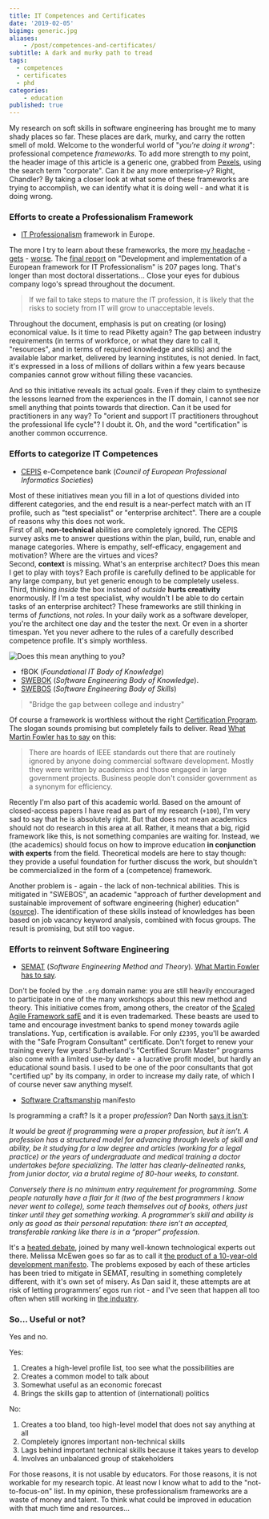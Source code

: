 ```yaml
---
title: IT Competences and Certificates
date: '2019-02-05'
bigimg: generic.jpg
aliases:
    - /post/competences-and-certificates/
subtitle: A dark and murky path to tread
tags:
  - competences
  - certificates
  - phd
categories:
    - education
published: true
---
```


My research on soft skills in software engineering has brought me to many shady places so far. These places are dark, murky, and carry the rotten smell of mold. Welcome to the wonderful world of "_you're doing it wrong_": professional competence *frameworks*. To add more strength to my point, the header image of this article is a generic one, grabbed from [Pexels](https://pexels.com), using the search term "corporate". Can it _be_ any more enterprise-y? Right, Chandler? By taking a closer look at what some of these frameworks are trying to accomplish, we can identify what it is doing well - and what it is doing wrong.

### Efforts to create a Professionalism Framework

* [IT Professionalism](http://ictprofessionalism.eu/the-it-professionalism-framework/) framework in Europe.

The more I try to learn about these frameworks, the more [my headache](https://ec.europa.eu/ploteus/content/descriptors-page) - [gets](http://www.ecvet-toolkit.eu) - [worse](http://www.ecompetences.eu). The [final report](http://ictprofessionalism.eu/wp-content/uploads/Final-report_EASME_COSME-5.pdf) on "Development and implementation of a European framework for IT Professionalism" is 207 pages long. That's longer than most doctoral dissertations... Close your eyes for dubious company logo's spread throughout the document. 

> If we fail to take steps to mature the IT profession, it is likely that the risks to society from IT will grow to unacceptable levels.

Throughout the document, emphasis is put on creating (or losing) economical value. Is it time to read Piketty again? The gap between industry requirements (in terms of workforce, or what they dare to call it, "resources", and in terms of required knowledge and skills) and the available labor market, delivered by learning institutes, is not denied. In fact, it's expressed in a loss of millions of dollars within a few years because companies cannot grow without filling these vacancies. 

And so this initiative reveals its actual goals. Even if they claim to synthesize the lessons learned from the experiences in the IT domain, I cannot see nor smell anything that points towards that direction. Can it be used for practitioners in any way? To "orient and support IT practitioners throughout the professional life cycle"? I doubt it. Oh, and the word "certification" is another common occurrence. 

### Efforts to categorize IT Competences

* [CEPIS](https://cepisecompetencebenchmark.org/) e-Competence bank (_Council of European Professional Informatics Societies_)

Most of these initiatives mean you fill in a lot of questions divided into different categories, and the end result is a near-perfect match with an IT profile, such as "test specialist" or "enterprise architect". There are a couple of reasons why this does not work. <br/>
First of all, **non-technical** abilities are completely ignored. The CEPIS survey asks me to answer questions within the plan, build, run, enable and manage categories. Where is empathy, self-efficacy, engagement and motivation? Where are the virtues and vices? <br/>
Second, **context** is missing. What's an enterprise architect? Does this mean I get to play with toys? Each profile is carefully defined to be applicable for any large company, but yet generic enough to be completely useless. <br/>
Third, thinking _inside_ the box instead of _outside_ **hurts creativity** enormously. If I'm a test specialist, why wouldn't I be able to do certain tasks of an enterprise architect? These frameworks are still thinking in terms of _functions_, not _roles_. In your daily work as a software developer, you're the architect one day and the tester the next. Or even in a shorter timespan. Yet you never adhere to the rules of a carefully described competence profile. It's simply worthless. 

![](../cepis.jpg "Does this mean anything to you?")


* fBOK (_Foundational IT Body of Knowledge_)
* [SWEBOK](https://www.computer.org/web/swebok) (_Software Engineering Body of Knowledge_). 
* [SWEBOS](https://online-journals.org/index.php/i-jep/article/view/4047) (_Software Engineering Body of Skills_)

> "Bridge the gap between college and industry"

Of course a framework is worthless without the right [Certification Program](https://www.computer.org/web/education/swebok-certificate-program). The slogan sounds promising but completely fails to deliver. Read [What Martin Fowler has to say](https://martinfowler.com/bliki/Swebok.html) on this:

> There are hoards of IEEE standards out there that are routinely ignored by anyone doing commercial software development. Mostly they were written by academics and those engaged in large government projects. Business people don't consider government as a synonym for efficiency.

Recently I'm also part of this academic world. Based on the amount of closed-access papers I have read as part of my research (`+100`), I'm very sad to say that he is absolutely right. But that does not mean academics should not do research in this area at all. Rather, it means that a big, rigid framework like this, is not something companies are waiting for. Instead, we (the academics) should focus on how to improve education **in conjunction with experts** from the field. Theoretical models are here to stay though: they provide a useful foundation for further discuss the work, but shouldn't be commercialized in the form of a (competence) framework.

Another problem is - again - the lack of non-technical abilities. This is mitigated in "SWEBOS", an academic "approach of further development and sustainable improvement of software engineering (higher) education" ([source](https://www.evelinprojekt.de/en/)). The identification of these skills instead of knowledges has been based on job vacancy keyword analysis, combined with focus groups. The result is promising, but still too vague.

### Efforts to reinvent Software Engineering

* [SEMAT](http://semat.org) (_Software Engineering Method and Theory_). [What Martin Fowler has to say](https://martinfowler.com/bliki/Semat.html).

Don't be fooled by the `.org` domain name: you are still heavily encouraged to participate in one of the many workshops about this new method and theory. This initiative comes from, among others, the creator of the [Scaled Agile Framework safE](https://www.ivarjacobson.com/scaled-agile-framework) and it is even trademarked. These beasts are used to tame and encourage investment banks to spend money towards agile translations. Yup, certification is available. For only `£2395`, you'll be awarded with the "Safe Program Consultant" certificate. Don't forget to renew your training every few years! Sutherland's "Certified Scrum Master" programs also come with a limited use-by date - a lucrative profit model, but hardly an educational sound basis. I used to be one of the poor consultants that got "certified up" by its company, in order to increase my daily rate, of which I of course never saw anything myself. 

* [Software Craftsmanship](http://manifesto.softwarecraftsmanship.org) manifesto

Is programming a craft? Is it a proper _profession_? Dan North [says it isn't](https://dannorth.net/2011/01/11/programming-is-not-a-craft/):

_It would be great if programming were a proper profession, but it isn’t. A profession has a structured model for advancing through levels of skill and ability, be it studying for a law degree and articles (working for a legal practice) or the years of undergraduate and medical training a doctor undertakes before specializing. The latter has clearly-delineated ranks, from junior doctor, via a brutal regime of 80-hour weeks, to constant._

_Conversely there is no minimum entry requirement for programming. Some people naturally have a flair for it (two of the best programmers I know never went to college), some teach themselves out of books, others just tinker until they get something working. A programmer’s skill and ability is only as good as their personal reputation: there isn’t an accepted, transferable ranking like there is in a “proper” profession._

It's a [heated debate](https://lizkeogh.com/2011/01/14/why-i-didnt-sign-the-software-craftsmanship-manifesto/), joined by many well-known technological experts out there. Melissa McEwen goes so far as to call it [the product of a 10-year-old development manifesto](https://qz.com/work/1371151/what-happened-to-software-craftsmanship/). The problems exposed by each of these articles has been tried to mitigate in SEMAT, resulting in something completely different, with it's own set of misery. As Dan said it, these attempts are at risk of letting programmers’ egos run riot - and I've seen that happen all too often when still working in [the industry](/post/a-decade-in-the-industry/).

### So... Useful or not?

Yes and no. 

Yes:

1. Creates a high-level profile list, too see what the possibilities are
2. Creates a common model to talk about
3. Somewhat useful as an economic forecast
4. Brings the skills gap to attention of (international) politics

No:

1. Creates a too bland, too high-level model that does not say anything at all
2. Completely ignores important non-technical skills
3. Lags behind important technical skills because it takes years to develop
4. Involves an unbalanced group of stakeholders

For those reasons, it is not usable by educators. For those reasons, it is not workable for my research topic. At least now I know what to add to the "not-to-focus-on" list. In my opinion, these professionalism frameworks are a waste of money and talent. To think what could be improved in education with that much time and resources... 